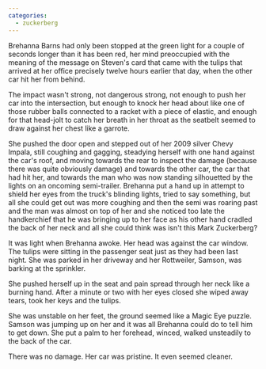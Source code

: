 ```yaml
---
categories:
  - zuckerberg
---
```


Brehanna Barns had only been stopped at the green light for a couple of seconds
longer than it has been red, her mind preoccupied with the meaning of the
message on Steven's card that came with the tulips that arrived at her office
precisely twelve hours earlier that day, when the other car hit her from
behind.

The impact wasn't strong, not dangerous strong, not enough to push her car into
the intersection, but enough to knock her head about like one of those rubber
balls connected to a racket with a piece of elastic, and enough for that
head-jolt to catch her breath in her throat as the seatbelt seemed to draw
against her chest like a garrote.

She pushed the door open and stepped out of her 2009 silver Chevy Impala, still
coughing and gagging, steadying herself with one hand against the car's roof,
and moving towards the rear to inspect the damage (because there was quite
obviously damage) and towards the other car, the car that had hit her, and
towards the man who was now standing silhouetted by the lights on an oncoming
semi-trailer. Brehanna put a hand up in attempt to shield her eyes from the
truck's blinding lights, tried to say something, but all she could get out was
more coughing and then the semi was roaring past and the man was almost on top
of her and she noticed too late the handkerchief that he was bringing up to her
face as his other hand cradled the back of her neck and all she could think was
isn't this Mark Zuckerberg?

It was light when Brehanna awoke. Her head was against the car window. The
tulips were sitting in the passenger seat just as they had been last night. She
was parked in her driveway and her Rottweiler, Samson, was barking at the
sprinkler.

She pushed herself up in the seat and pain spread through her neck like a
burning hand. After a minute or two with her eyes closed she wiped away tears,
took her keys and the tulips.

She was unstable on her feet, the ground seemed like a Magic Eye puzzle. Samson
was jumping up on her and it was all Brehanna could do to tell him to get down.
She put a palm to her forehead, winced, walked unsteadily to the back of the
car.

There was no damage. Her car was pristine. It even seemed cleaner.
